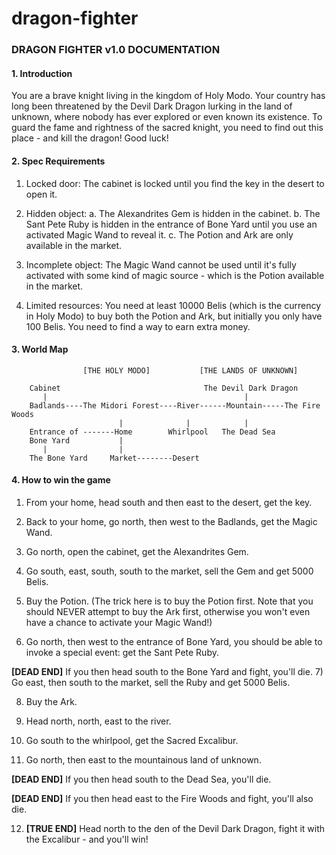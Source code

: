 dragon-fighter
==============
<h3>DRAGON FIGHTER v1.0 DOCUMENTATION</h3>              

<h4>1.  Introduction</h4>

You are a brave knight living in the kingdom of Holy Modo.
Your country has long been threatened by the Devil Dark
Dragon lurking in the land of unknown, where nobody has ever
explored or even known its existence. To guard the fame
and rightness of the sacred knight, you need to find out this
place - and kill the dragon! Good luck!

<h4>2.  Spec Requirements</h4>

1) Locked door: 
The cabinet is locked until you find the key in the desert to open it.

2) Hidden object:
    a. The Alexandrites Gem is hidden in the cabinet.
    b. The Sant Pete Ruby is hidden in the entrance of Bone Yard until
    you use an activated Magic Wand to reveal it.
    c. The Potion and Ark are only available in the market.

3) Incomplete object:
The Magic Wand cannot be used until it's fully activated with some kind
of magic source - which is the Potion available in the market.

4) Limited resources:
You need at least 10000 Belis (which is the currency in Holy Modo) to buy
both the Potion and Ark, but initially you only have 100 Belis. You need
to find a way to earn extra money.

<h4>3.  World Map</h4>

                    [THE HOLY MODO]           [THE LANDS OF UNKNOWN]
        
        Cabinet                                The Devil Dark Dragon
           |                                            |
        Badlands----The Midori Forest----River------Mountain-----The Fire Woods
                            |              |            |
        Entrance of -------Home        Whirlpool   The Dead Sea
        Bone Yard           |
           |                |
        The Bone Yard     Market--------Desert

<h4>4.  How to win the game</h4>
    
1) From your home, head south and then east to the desert, get the key.

2) Back to your home, go north, then west to the Badlands, get the Magic
Wand.

3) Go north, open the cabinet, get the Alexandrites Gem.

4) Go south, east, south, south to the market, sell the Gem and get 5000
Belis.

5) Buy the Potion. (The trick here is to buy the Potion first. Note that
you should NEVER attempt to buy the Ark first, otherwise you won't even
have a chance to activate your Magic Wand!)

6) Go north, then west to the entrance of Bone Yard, you should be able
to invoke a special event: get the Sant Pete Ruby.

<strong>[DEAD END]</strong> If you then head south to the Bone Yard and fight, you'll die.
7) Go east, then south to the market, sell the Ruby and get 5000 Belis.

8) Buy the Ark.

9) Head north, north, east to the river.

10) Go south to the whirlpool, get the Sacred Excalibur.

11) Go north, then east to the mountainous land of unknown.

<strong>[DEAD END]</strong> If you then head south to the Dead Sea, you'll die.

<strong>[DEAD END]</strong> If you then head east to the Fire Woods and fight, you'll
also die.

12) <strong>[TRUE END]</strong> Head north to the den of the Devil Dark Dragon, fight it with the Excalibur - and you'll win!

